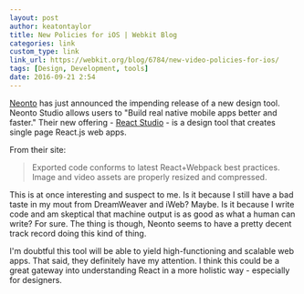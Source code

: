 ```yaml
---
layout: post
author: keatontaylor
title: New Policies for iOS | Webkit Blog 
categories: link
custom_type: link
link_url: https://webkit.org/blog/6784/new-video-policies-for-ios/
tags: [Design, Development, tools]
date: 2016-09-21 2:54
---
```


[Neonto](https://www.neonto.com/) has just announced the impending release of a new design tool. Neonto Studio allows users to "Build real native mobile apps better and faster." Their new offering - [React Studio](https://reactstudio.com/) - is a design tool that creates single page React.js web apps. 

From their site: 

> Exported code conforms to latest React+Webpack best practices. Image and video assets are properly resized and compressed.

This is at once interesting and suspect to me. Is it because I still have a bad taste in my mout from DreamWeaver and iWeb? Maybe. Is it because I write code and am skeptical that machine output is as good as what a human can write? For sure. The thing is though, Neonto seems to have a pretty decent track record doing this kind of thing. 

I'm doubtful this tool will be able to yield high-functioning and scalable web apps. That said, they definitely have my attention. I think this could be a great gateway into understanding React in a more holistic way - especially for designers. 
